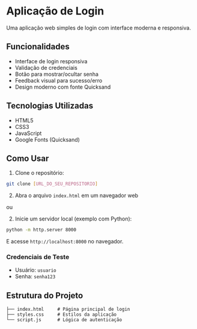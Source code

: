 # Aplicação de Login

Uma aplicação web simples de login com interface moderna e responsiva.

## Funcionalidades

- Interface de login responsiva
- Validação de credenciais
- Botão para mostrar/ocultar senha
- Feedback visual para sucesso/erro
- Design moderno com fonte Quicksand

## Tecnologias Utilizadas

- HTML5
- CSS3
- JavaScript
- Google Fonts (Quicksand)

## Como Usar

1. Clone o repositório:
```bash
git clone [URL_DO_SEU_REPOSITORIO]
```

2. Abra o arquivo `index.html` em um navegador web

ou

2. Inicie um servidor local (exemplo com Python):
```bash
python -m http.server 8000
```
E acesse `http://localhost:8000` no navegador.

### Credenciais de Teste

- Usuário: `usuario`
- Senha: `senha123`

## Estrutura do Projeto

```
├── index.html     # Página principal de login
├── styles.css     # Estilos da aplicação
└── script.js      # Lógica de autenticação
```